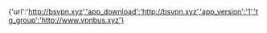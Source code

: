 {'url':'http://bsvpn.xyz','app_download':'http://bsvpn.xyz','app_version':'1','tg_group':'http://www.vpnbus.xyz'}

